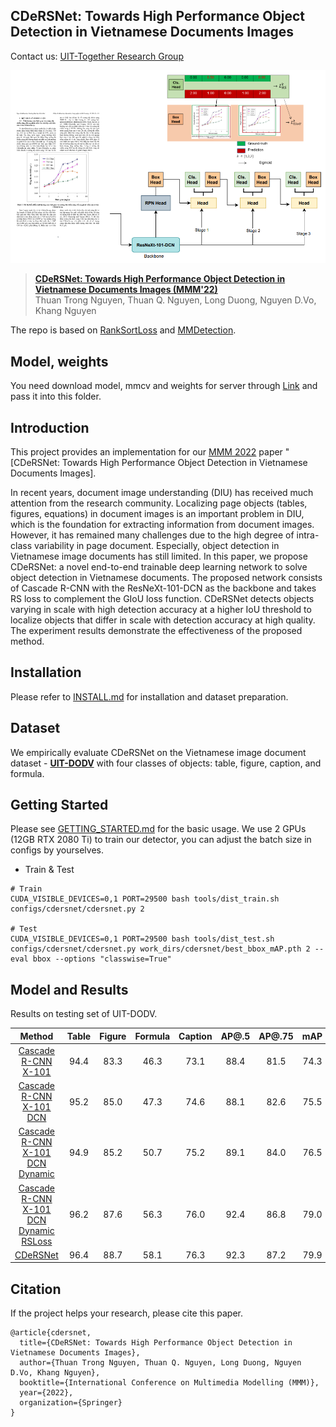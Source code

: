 ## CDeRSNet: Towards High Performance Object Detection in Vietnamese Documents Images

Contact us: [UIT-Together Research Group](https://uit-together.github.io/)

![](images/cdersnet.png)

> **[CDeRSNet: Towards High Performance Object Detection in Vietnamese Documents Images (MMM'22)]()**  
> Thuan Trong Nguyen, Thuan Q. Nguyen, Long Duong, Nguyen D.Vo, Khang Nguyen

<!-- > arXiv preprint ([arXiv:2103.07733](https://arxiv.org/pdf/2103.07733.pdf)) / CVPR [Open access](https://openaccess.thecvf.com/content/CVPR2021/papers/Han_ReDet_A_Rotation-Equivariant_Detector_for_Aerial_Object_Detection_CVPR_2021_paper.pdf). -->

The repo is based on [RankSortLoss](https://github.com/kemaloksuz/RankSortLoss) and [MMDetection](https://github.com/open-mmlab/mmdetection).

## Model, weights

You need download model, mmcv and weights for server through [Link](https://drive.google.com/drive/folders/1EDSel5pZkl9dAGZWgiU6TLue7RydhqI_?usp=sharing) and pass it into this folder.

## Introduction

This project provides an implementation for our [MMM 2022](http://mmm2022.org/) paper "[CDeRSNet: Towards High Performance Object Detection in Vietnamese Documents Images].

In recent years, document image understanding (DIU) has received much attention from the research community. Localizing page objects (tables, figures, equations) in document images is an important problem in DIU, which is the foundation for extracting information from document images. However, it has remained many challenges due to the high degree of intra-class variability in page document. Especially, object detection in Vietnamese image documents has still limited. In this paper, we propose CDeRSNet: a novel end-to-end trainable deep learning network to solve object detection in Vietnamese documents. The proposed network consists of Cascade R-CNN with the ResNeXt-101-DCN as the backbone and takes RS loss to complement the GIoU loss function. CDeRSNet detects objects varying in scale with high detection accuracy at a higher IoU threshold to localize objects that differ in scale with detection accuracy at high quality. The experiment results demonstrate the effectiveness of the proposed method.

## Installation

Please refer to [INSTALL.md](https://mmdetection.readthedocs.io/en/v1.2.0/INSTALL.html) for installation and dataset preparation.

## Dataset

We empirically evaluate CDeRSNet on the Vietnamese image document dataset - [**UIT-DODV**](https://github.com/nguyenvd-uit/uit-together-dataset/blob/main/UIT-DODV.md) with four classes of objects: table, figure, caption, and formula.

## Getting Started

Please see [GETTING_STARTED.md](https://mmdetection.readthedocs.io/en/v1.2.0/GETTING_STARTED.html) for the basic usage.
We use 2 GPUs (12GB RTX 2080 Ti) to train our detector, you can adjust the batch size in configs by yourselves.

- Train & Test

```shell
# Train
CUDA_VISIBLE_DEVICES=0,1 PORT=29500 bash tools/dist_train.sh configs/cdersnet/cdersnet.py 2

# Test
CUDA_VISIBLE_DEVICES=0,1 PORT=29500 bash tools/dist_test.sh configs/cdersnet/cdersnet.py work_dirs/cdersnet/best_bbox_mAP.pth 2 --eval bbox --options "classwise=True"
```

## Model and Results

Results on testing set of UIT-DODV.

|                                             Method                                             | Table | Figure | Formula | Caption | AP@.5 | AP@.75 | mAP  |
| :--------------------------------------------------------------------------------------------: | :---: | :----: | :-----: | :-----: | :---: | :----: | :--: |
|                  [Cascade R-CNN X-101](configs/cdersnet/cascade_rcnn_x101.py)                  | 94.4  |  83.3  |  46.3   |  73.1   | 88.4  |  81.5  | 74.3 |
|              [Cascade R-CNN X-101 DCN](configs/cdersnet/cascade_rcnn_x101_dcn.py)              | 95.2  |  85.0  |  47.3   |  74.6   | 88.1  |  82.6  | 75.5 |
|      [Cascade R-CNN X-101 DCN Dynamic](configs/cdersnet/cascade_rcnn_x101_dcn_dynamic.py)      | 94.9  |  85.2  |  50.7   |  75.2   | 89.1  |  84.0  | 76.5 |
| [Cascade R-CNN X-101 DCN Dynamic RSLoss](configs/cdersnet/cascade_rcnn_x101_dcn_rs_dynamic.py) | 96.2  |  87.6  |  56.3   |  76.0   | 92.4  |  86.8  | 79.0 |
|                            [CDeRSNet](configs/cdersnet/cdersnet.py)                            | 96.4  |  88.7  |  58.1   |  76.3   | 92.3  |  87.2  | 79.9 |

## Citation

If the project helps your research, please cite this paper.

```
@article{cdersnet,
  title={CDeRSNet: Towards High Performance Object Detection in Vietnamese Documents Images},
  author={Thuan Trong Nguyen, Thuan Q. Nguyen, Long Duong, Nguyen D.Vo, Khang Nguyen},
  booktitle={International Conference on Multimedia Modelling (MMM)},
  year={2022},
  organization={Springer}
}
```
